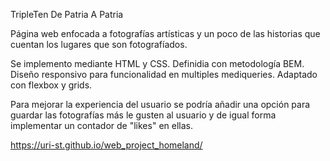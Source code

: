 TripleTen De Patria A Patria

Página web enfocada a fotografías artísticas y un poco de las historias que cuentan los lugares que son fotografíados.

Se implemento mediante HTML y CSS. Definidia con metodología BEM. Diseño responsivo para funcionalidad en multiples mediqueries.
Adaptado con flexbox y grids.

Para mejorar la experiencia del usuario se podría añadir una opción para guardar las fotografías más le gusten al usuario y de igual forma implementar un contador de "likes" en ellas.

https://uri-st.github.io/web_project_homeland/
